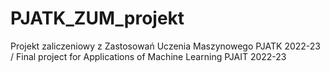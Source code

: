 # PJATK_ZUM_projekt
Projekt zaliczeniowy z Zastosowań Uczenia Maszynowego PJATK 2022-23 / Final project for Applications of Machine Learning PJAIT 2022-23
